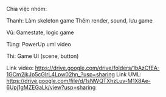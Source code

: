 Chia việc nhóm:

Thanh:
Làm skeleton game
Thêm render, sound, lưu game

Vũ:
Gamestate, logic game

Tùng: 
PowerUp
uml
video

Thi: 
Game UI (scene, button)

Link video: https://drive.google.com/drive/folders/1bAzCfEA-1GCm2jkJp5cGlrL4Lpw02hn_?usp=sharing
Link UML: https://drive.google.com/file/d/1sNWQTXhzLuv-M1X8Ae-6Upj1gMZEGaLk/view?usp=sharing
